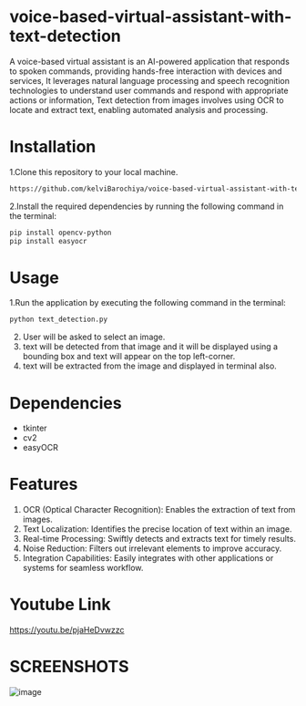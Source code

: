# voice-based-virtual-assistant-with-text-detection

A voice-based virtual assistant is an AI-powered application that responds to spoken commands, providing hands-free interaction with devices and services, It leverages natural language processing and speech recognition technologies to understand user commands and respond with appropriate actions or information, Text detection from images involves using OCR to locate and extract text, enabling automated analysis and processing.

# Installation

1.Clone this repository to your local machine.
```bash
https://github.com/kelviBarochiya/voice-based-virtual-assistant-with-text-detection.git
```

2.Install the required dependencies by running the following command in the terminal:
```bash
pip install opencv-python
pip install easyocr
```

# Usage

1.Run the application by executing the following command in the terminal:
```bash
python text_detection.py
```
2. User will be asked to select an image.
3. text will be detected from that image and it will be displayed using a bounding box and text will appear on the top left-corner.
4. text will be extracted from the image and displayed in terminal also.

# Dependencies

- tkinter
- cv2
- easyOCR

# Features

1. OCR (Optical Character Recognition): Enables the extraction of text from images.
2. Text Localization: Identifies the precise location of text within an image.
3. Real-time Processing: Swiftly detects and extracts text for timely results.
4. Noise Reduction: Filters out irrelevant elements to improve accuracy.
5. Integration Capabilities: Easily integrates with other applications or systems for seamless workflow.

# Youtube Link

https://youtu.be/pjaHeDvwzzc

# SCREENSHOTS
![image](https://github.com/kelviBarochiya/voice-based-virtual-assistant-with-image-detection/assets/108574688/51f39af5-7744-4907-82d2-c7f418f8e1da)






